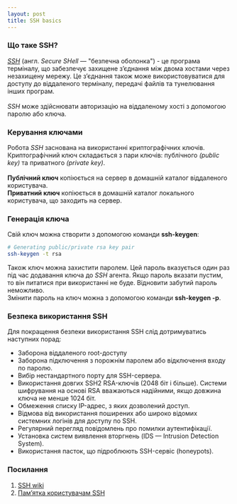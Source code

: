 ```yaml
---
layout: post
title: SSH basics
---
```

### Що таке SSH?

[*SSH*](https://uk.wikipedia.org/wiki/SSH) (англ. _Secure SHell_ — "безпечна оболонка") - це програма терміналу, що забезпечує захищене з’єднання між двома хостами через незахищену мережу.
Це з’єднання також може використовуватися для доступу до віддаленого терміналу, передачі файлів та тунелювання інших програм.
<br><br>*SSH* може здійснювати авторизацію на віддаленому хості з допомогою паролю або ключа.


### Керування ключами

Робота *SSH* заснована на використанні криптографічних ключів.
Криптографічний ключ складається з пари ключів: публічного *(public key)* та приватного *(private key)*.
<br><br>**Публічний ключ** копіюється на сервер в домашній каталог віддаленого користувача.
<br>**Приватний ключ** копіюється в домашній каталог локального користувача, що заходить на сервер.


### Генерація ключа

Свій ключ можна створити з допомогою команди **ssh-keygen**:
```bash
# Generating public/private rsa key pair
ssh-keygen -t rsa
```
Також ключ можна захистити паролем. Цей пароль вказується один раз під час додавання ключа до *SSH* агента.
Якщо пароль вказати пустим, то він питатися при використанні не буде. Відновити забутий пароль неможливо.
<br>Змінити пароль на ключ можна з допомогою команди **ssh-keygen -p**.

### Безпека використання SSH

Для покращення безпеки використання SSH слід дотримуватись наступних порад:
* Заборона віддаленого root-доступу
* Заборона підключення з порожнім паролем або відключення входу по паролю.
* Вибір нестандартного порту для SSH-сервера.
* Використання довгих SSH2 RSA-ключів (2048 біт і більше). Системи шифрування на основі RSA вважаються надійними, якщо довжина ключа не менше 1024 біт.
* Обмеження списку IP-адрес, з яких дозволений доступ.
* Відмова від використання поширених або широко відомих системних логінів для доступу по SSH.
* Регулярний перегляд повідомлень про помилки аутентифікації.
* Установка систем виявлення вторгнень (IDS — Intrusion Detection System).
* Використання пасток, що підроблюють SSH-сервіс (honeypots).


### Посилання
1. [SSH wiki](https://uk.wikipedia.org/wiki/SSH)
2. [Пам’ятка користувачам SSH](https://habrahabr.ru/post/122445/)

